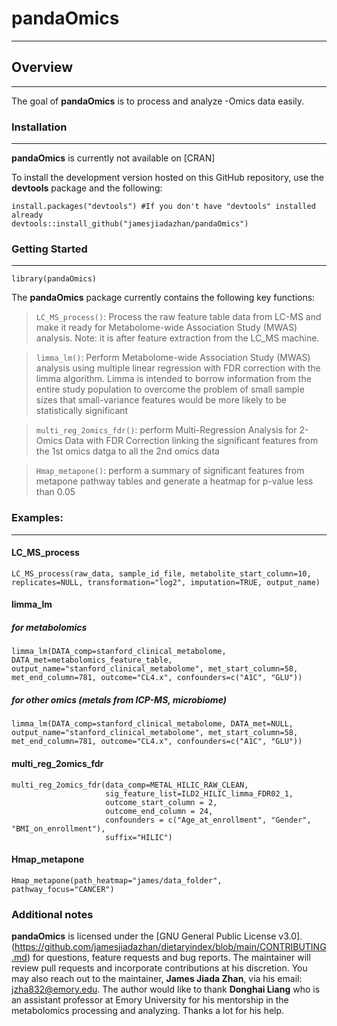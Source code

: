 # pandaOmics

___
## Overview
___

The goal of **pandaOmics** is to process and analyze -Omics data easily.

### Installation
___

**pandaOmics** is currently not available on [CRAN]


To install the development version hosted on this GitHub repository, use the **devtools** package and the following:

```
install.packages("devtools") #If you don't have "devtools" installed already
devtools::install_github("jamesjiadazhan/pandaOmics")
```


### Getting Started
___
```
library(pandaOmics)
```

The **pandaOmics** package currently contains the following key functions:

>`LC_MS_process()`: Process the raw feature table data from LC-MS and make it ready for Metabolome-wide Association Study (MWAS) analysis. Note: it is after feature extraction from the LC_MS machine.

>`limma_lm()`: Perform Metabolome-wide Association Study (MWAS) analysis using multiple linear regression with FDR correction with the limma algorithm. Limma is intended to borrow information from the entire study population to overcome the problem of small sample sizes that small-variance features would be more likely to be statistically significant 

>`multi_reg_2omics_fdr()`: perform Multi-Regression Analysis for 2-Omics Data with FDR Correction linking the significant features from the 1st omics datga to all the 2nd omics data

>`Hmap_metapone()`: perform a summary of significant features from metapone pathway tables and generate a heatmap for p-value less than 0.05


### Examples:
___
#### LC_MS_process
```
LC_MS_process(raw_data, sample_id_file, metabolite_start_column=10, replicates=NULL, transformation="log2", imputation=TRUE, output_name)

```

#### limma_lm

##### for metabolomics
```
limma_lm(DATA_comp=stanford_clinical_metabolome, DATA_met=metabolomics_feature_table, output_name="stanford_clinical_metabolome", met_start_column=58, met_end_column=781, outcome="CL4.x", confounders=c("A1C", "GLU"))
```

##### for other omics (metals from ICP-MS, microbiome)
```
limma_lm(DATA_comp=stanford_clinical_metabolome, DATA_met=NULL, output_name="stanford_clinical_metabolome", met_start_column=58, met_end_column=781, outcome="CL4.x", confounders=c("A1C", "GLU"))

```

#### multi_reg_2omics_fdr
```
multi_reg_2omics_fdr(data_comp=METAL_HILIC_RAW_CLEAN,
                     sig_feature_list=ILD2_HILIC_limma_FDR02_1,
                     outcome_start_column = 2,
                     outcome_end_column = 24,
                     confounders = c("Age_at_enrollment", "Gender", "BMI_on_enrollment"),
                     suffix="HILIC")
```

#### Hmap_metapone
```
Hmap_metapone(path_heatmap="james/data_folder", pathway_focus="CANCER")
```

### Additional notes

**pandaOmics** is licensed under the [GNU General Public License v3.0]. (https://github.com/jamesjiadazhan/dietaryindex/blob/main/CONTRIBUTING.md) for questions, feature requests and bug reports. The maintainer will review pull requests and incorporate contributions at his discretion. You may also reach out to the maintainer, **James Jiada Zhan**, via his email: jzha832@emory.edu. The author would like to thank **Donghai Liang** who is an assistant professor at Emory University for his mentorship in the metabolomics processing and analyzing. Thanks a lot for his help. 
